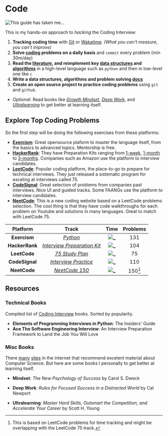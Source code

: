 # Code

![This guide has taken me...](https://wakatime.com/badge/user/5272a810-7eca-46d6-ae5c-e0a33012c5d9/project/6a92e5e4-26fc-4de4-ac7a-cd942966f299.svg?style=for-the-badge)

This is my hands-on approach to *hacking* the Coding Interview:

1. **Tracking coding time** with [Git](https://git-time-metric.github.io/) or [Wakatime](https://wakatime.com/). *(What you can't measure, you can't improve)*
2. **Solve [coding](/coding/) problems on a daily basis** and `commit` every problem (min 30m/day)
3. **Read the [literature](#technical-books), and reimplement key [data structures](/bits/) and [algorithms](/algorithms/)** in a high-level language such as `python` and then in low-level one like `c`
4. **Write a data structures, algorithms and problem solving [docs](/docs/)**
5. **Create an open source project to practice coding problems** using `git` and `github`.

- *Optional*: Read books like *[Growth Mindset](#misc-books)*, *[Deep Work](#misc-books)*, and *[Ultralearning](#misc-books)* to get better at learning itself.
  
## Explore Top Coding Problems

So the first step will be doing the following exercises from these platforms:

- [**Exercism**][e1]: Great opensource plaform to master the language itself, from the basics to advanced topics. Mentorship is free.
- [**HackerRank**][h1]: They have Preparation Kits ranging from [1-week], [1-month] to [3-months]. Companies such as Amazon use the platform to interview candidates.
- [**LeetCode**][l1]: Popular coding platform, the place-to-go to prepare for technical interviews. They just released a sistematic program for exceling at interviews called 75.
- [**CodeSignal**][c1]: Great selection of problems from companies past interviews. Nice UI and guided tracks. Some FAANGs use the platform to interview candidates.
- [**NeetCode**][n1]: This is a new coding website based on a LeetCode problems selection. The cool thing is that they have code walkthroughs for each problem on Youtube and solutions in many languages. Great to match with LeetCode 75.

|    Platform    |               Track               |     Time      | Problems |
| :------------: | :-------------------------------: | :-----------: | :------: |
|  **Exercism**  |          [*Python*][e1]           | [![_][e]][e_] |   131    |
| **HackerRank** | [*Interview Preparation Kit*][h1] | [![_][h]][h_] |   104    |
|  **LeetCode**  |       [*75 Study Plan*][l1]       | [![_][l]][l_] |    75    |
| **CodeSignal** |    [*Interview Practice*][c1]     | [![_][c]][c_] |   110    |
|  **NeetCode**  |       [*NeetCode 150*][n1]        | [![_][l]][l_] | 150[^1]  |

[^1]: This is based on LeetCode problems for time tracking and might be overlapping with the LeetCode 75 track.

## Resources

### Technical Books

Compiled list of [Coding Interview](https://www.goodreads.com/genres/coding-interview) books. Sorted by popularity.

- **Elements of Programming Interviews in Python**: The Insiders' Guide
- **Ace The Software Engineering Interview**: An Interview Preparation Framework to Land the Job You Will Love

### Misc Books

There [many](https://teachyourselfcs.com/) [sites](https://github.com/boniverski/computer-science) in the internet that recommend excelent material about Computer Science. But here are some books I personally to get better at learning itself.

- **Mindset**: *The New Psychology of Success* by Carol S. Dweck
- **Deep Work**: *Rules for Focused Success in a Distracted World* by Cal Newport

- **Ultralearning**: *Master Hard Skills, Outsmart the Competition, and Accelerate Your Career* by Scott H. Young

[c]: https://wakatime.com/badge/github/ofou/codesignal.svg?style=social
[c_]: https://wakatime.com/badge/github/ofou/codesignal
[e]: https://wakatime.com/badge/github/ofou/exercism.svg?style=social
[e_]: https://wakatime.com/badge/github/ofou/exercism
[h]: https://wakatime.com/badge/github/ofou/hackerrank.svg?style=social
[h_]: https://wakatime.com/badge/github/ofou/hackerrank
[l]: https://wakatime.com/badge/github/ofou/leetcode.svg?style=social
[l_]: https://wakatime.com/badge/github/ofou/leetcode

[c1]: https://app.codesignal.com/interview-practice
[e1]: https://exercism.org/tracks/python
[h1]: https://www.hackerrank.com/interview/interview-preparation-kit
[l1]: https://leetcode.com/study-plan/leetcode-75/
[n1]: https://neetcode.io
[1-week]: https://www.hackerrank.com/interview/preparation-kits/one-week-preparation-kit/
[1-month]: https://www.hackerrank.com/interview/preparation-kits/one-month-preparation-kit/
[3-months]: https://www.hackerrank.com/interview/preparation-kits/three-month-preparation-kit/
